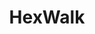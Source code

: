 ---
codehost: https://github.com/https://github.com/gcarmix/HexWalk
logohandle: hexwalk
sort: hexwalk
title: HexWalk
website: https://www.hexwalk.com/
---